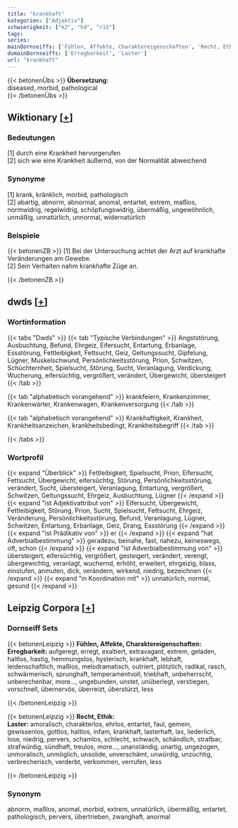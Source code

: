 ```yaml
---
title: "krankhaft"
kategorien: ["Adjektiv"]
schwierigkeit: ["k2", "h4", "r15"]
tags:
series:
mainDornseiffs: ['Fühlen, Affekte, Charaktereigenschaften', 'Recht, Ethik']
domainDornseiffs: ['Erregbarkeit', 'Laster']
url: "krankhaft"
---
```


{{< betonenÜbs >}}
**Übersetzung:**  
diseased, morbid, pathological  
{{< /betonenÜbs >}}

## Wiktionary [[+](https://de.wiktionary.org/wiki/krankhaft)]

### Bedeutungen
[1] durch eine Krankheit hervorgerufen  
[2] sich wie eine Krankheit äußernd, von der Normalität abweichend  

### Synonyme
[1] krank, kränklich, morbid, pathologisch  
[2] abartig, abnorm, abnormal, anomal, entartet, extrem, maßlos, normwidrig, regelwidrig, schöpfungswidrig, übermäßig, ungewöhnlich, unmäßig, unnatürlich, unnormal, widernatürlich  

### Beispiele
{{< betonenZB >}}
[1] Bei der Untersuchung achtet der Arzt auf krankhafte Veränderungen am Gewebe.  
[2] Sein Verhalten nahm krankhafte Züge an.  

{{< /betonenZB >}}


## dwds [[+](https://www.dwds.de/wb/krankhaft)]

### Wortinformation
{{< tabs "Dwds" >}}
{{< tab "Typische Verbindungen" >}}
Angststörung, Ausbuchtung, Befund, Ehrgeiz, Eifersucht, Entartung, Erbanlage, Essstörung, Fettleibigkeit, Fettsucht, Geiz, Geltungssucht, Gipfelung, Lügner, Muskelschwund, Persönlichkeitsstörung, Prion, Schwitzen, Schüchternheit, Spielsucht, Störung, Sucht, Veranlagung, Verdickung, Wucherung, eifersüchtig, vergrößert, verändert, Übergewicht, übersteigert
{{< /tab >}}

{{< tab "alphabetisch vorangehend" >}}
krankfeiern, Krankenzimmer, Krankenwärter, Krankenwagen, Krankenversorgung
{{< /tab >}}

{{< tab "alphabetisch vorangehend" >}}
Krankhaftigkeit, Krankheit, Krankheitsanzeichen, krankheitsbedingt, Krankheitsbegriff
{{< /tab >}}

{{< /tabs >}}

### Wortprofil
{{< expand "Überblick" >}} Fettleibigkeit, Spielsucht, Prion, Eifersucht, Fettsucht, Übergewicht, eifersüchtig, Störung, Persönlichkeitsstörung, verändert, Sucht, übersteigert, Veranlagung, Entartung, vergrößert, Schwitzen, Geltungssucht, Ehrgeiz, Ausbuchtung, Lügner {{< /expand >}}
{{< expand "ist Adjektivattribut von" >}} Eifersucht, Übergewicht, Fettleibigkeit, Störung, Prion, Sucht, Spielsucht, Fettsucht, Ehrgeiz, Veränderung, Persönlichkeitsstörung, Befund, Veranlagung, Lügner, Schwitzen, Entartung, Erbanlage, Geiz, Drang, Essstörung {{< /expand >}}
{{< expand "ist Prädikativ von" >}} er {{< /expand >}}
{{< expand "hat Adverbialbestimmung" >}} geradezu, beinahe, fast, nahezu, keineswegs, oft, schon {{< /expand >}}
{{< expand "ist Adverbialbestimmung von" >}} übersteigert, eifersüchtig, vergrößert, gesteigert, verändert, verengt, übergewichtig, veranlagt, wuchernd, erhöht, erweitert, ehrgeizig, blass, einstufen, anmuten, dick, verändern, wirkend, niedrig, bezeichnen {{< /expand >}}
{{< expand "in Koordination mit" >}} unnatürlich, normal, gesund {{< /expand >}}

## Leipzig Corpora [[+](https://corpora.uni-leipzig.de/en/res?word=krankhaft&corpusId=deu_newscrawl-public_2018)]

### Dornseiff Sets
{{< betonenLeipzig >}}
**Fühlen, Affekte, Charaktereigenschaften:**  
**Erregbarkeit:** aufgeregt, erregt, exaltiert, extravagant, extrem, geladen, haltlos, hastig, hemmungslos, hysterisch, krankhaft, lebhaft, leidenschaftlich, maßlos, melodramatisch, outriert, plötzlich, radikal, rasch, schwärmerisch, sprunghaft, temperamentvoll, triebhaft, unbeherrscht, unberechenbar, more..., ungebunden, unstet, unüberlegt, verstiegen, vorschnell, übernervös, überreizt, überstürzt, less  

{{< /betonenLeipzig >}}


{{< betonenLeipzig >}}
**Recht, Ethik:**  
**Laster:** amoralisch, charakterlos, ehrlos, entartet, faul, gemein, gewissenlos, gottlos, haltlos, infam, krankhaft, lasterhaft, lax, liederlich, lose, niedrig, pervers, schamlos, schlecht, schwach, schändlich, strafbar, strafwürdig, sündhaft, treulos, more..., unanständig, unartig, ungezogen, unmoralisch, unmöglich, unsolide, unverschämt, unwürdig, unzüchtig, verbrecherisch, verderbt, verkommen, verrufen, less  

{{< /betonenLeipzig >}}

### Synonym
abnorm, maßlos, anomal, morbid, extrem, unnatürlich, übermäßig, entartet, pathologisch, pervers, übertrieben, zwanghaft, anormal

